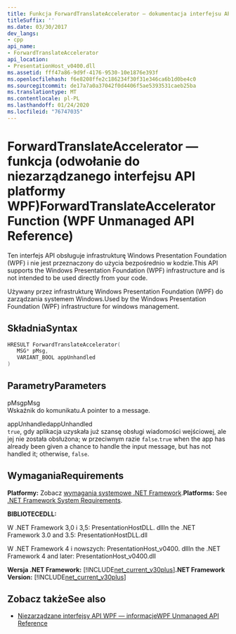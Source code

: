 ```yaml
---
title: Funkcja ForwardTranslateAccelerator — dokumentacja interfejsu API Unmanaged WPF
titleSuffix: ''
ms.date: 03/30/2017
dev_langs:
- cpp
api_name:
- ForwardTranslateAccelerator
api_location:
- PresentationHost_v0400.dll
ms.assetid: fff47a86-9d9f-4176-9530-10e1876e393f
ms.openlocfilehash: f6e8208ffe2c186234f30f31e346ca6b1d0be4c0
ms.sourcegitcommit: de17a7a0a37042f0d4406f5ae5393531caeb25ba
ms.translationtype: MT
ms.contentlocale: pl-PL
ms.lasthandoff: 01/24/2020
ms.locfileid: "76747035"
---
```

# <a name="forwardtranslateaccelerator-function-wpf-unmanaged-api-reference"></a><span data-ttu-id="dcdac-102">ForwardTranslateAccelerator — funkcja (odwołanie do niezarządzanego interfejsu API platformy WPF)</span><span class="sxs-lookup"><span data-stu-id="dcdac-102">ForwardTranslateAccelerator Function (WPF Unmanaged API Reference)</span></span>
<span data-ttu-id="dcdac-103">Ten interfejs API obsługuje infrastrukturę Windows Presentation Foundation (WPF) i nie jest przeznaczony do użycia bezpośrednio w kodzie.</span><span class="sxs-lookup"><span data-stu-id="dcdac-103">This API supports the Windows Presentation Foundation (WPF) infrastructure and is not intended to be used directly from your code.</span></span>  
  
 <span data-ttu-id="dcdac-104">Używany przez infrastrukturę Windows Presentation Foundation (WPF) do zarządzania systemem Windows.</span><span class="sxs-lookup"><span data-stu-id="dcdac-104">Used by the Windows Presentation Foundation (WPF) infrastructure for windows management.</span></span>  
  
## <a name="syntax"></a><span data-ttu-id="dcdac-105">Składnia</span><span class="sxs-lookup"><span data-stu-id="dcdac-105">Syntax</span></span>  
  
```cpp  
HRESULT ForwardTranslateAccelerator(  
   MSG* pMsg,   
   VARIANT_BOOL appUnhandled  
)  
```  
  
## <a name="parameters"></a><span data-ttu-id="dcdac-106">Parametry</span><span class="sxs-lookup"><span data-stu-id="dcdac-106">Parameters</span></span>  
 <span data-ttu-id="dcdac-107">pMsg</span><span class="sxs-lookup"><span data-stu-id="dcdac-107">pMsg</span></span>  
 <span data-ttu-id="dcdac-108">Wskaźnik do komunikatu.</span><span class="sxs-lookup"><span data-stu-id="dcdac-108">A pointer to a message.</span></span>  
  
 <span data-ttu-id="dcdac-109">appUnhandled</span><span class="sxs-lookup"><span data-stu-id="dcdac-109">appUnhandled</span></span>  
 <span data-ttu-id="dcdac-110">`true`, gdy aplikacja uzyskała już szansę obsługi wiadomości wejściowej, ale jej nie została obsłużona; w przeciwnym razie `false`.</span><span class="sxs-lookup"><span data-stu-id="dcdac-110">`true` when the app has already been given a chance to handle the input message, but has not handled it; otherwise, `false`.</span></span>  
  
## <a name="requirements"></a><span data-ttu-id="dcdac-111">Wymagania</span><span class="sxs-lookup"><span data-stu-id="dcdac-111">Requirements</span></span>  
 <span data-ttu-id="dcdac-112">**Platformy:** Zobacz [wymagania systemowe .NET Framework](../../get-started/system-requirements.md).</span><span class="sxs-lookup"><span data-stu-id="dcdac-112">**Platforms:** See [.NET Framework System Requirements](../../get-started/system-requirements.md).</span></span>  
  
 <span data-ttu-id="dcdac-113">**BIBLIOTECE**</span><span class="sxs-lookup"><span data-stu-id="dcdac-113">**DLL:**</span></span>  
  
 <span data-ttu-id="dcdac-114">W .NET Framework 3,0 i 3,5: PresentationHostDLL. dll</span><span class="sxs-lookup"><span data-stu-id="dcdac-114">In the .NET Framework 3.0 and 3.5: PresentationHostDLL.dll</span></span>  
  
 <span data-ttu-id="dcdac-115">W .NET Framework 4 i nowszych: PresentationHost_v0400. dll</span><span class="sxs-lookup"><span data-stu-id="dcdac-115">In the .NET Framework 4 and later: PresentationHost_v0400.dll</span></span>  
  
 <span data-ttu-id="dcdac-116">**Wersja .NET Framework:** [!INCLUDE[net_current_v30plus](../../../../includes/net-current-v30plus-md.md)]</span><span class="sxs-lookup"><span data-stu-id="dcdac-116">**.NET Framework Version:** [!INCLUDE[net_current_v30plus](../../../../includes/net-current-v30plus-md.md)]</span></span>  
  
## <a name="see-also"></a><span data-ttu-id="dcdac-117">Zobacz także</span><span class="sxs-lookup"><span data-stu-id="dcdac-117">See also</span></span>

- [<span data-ttu-id="dcdac-118">Niezarządzane interfejsy API WPF — informacje</span><span class="sxs-lookup"><span data-stu-id="dcdac-118">WPF Unmanaged API Reference</span></span>](wpf-unmanaged-api-reference.md)
